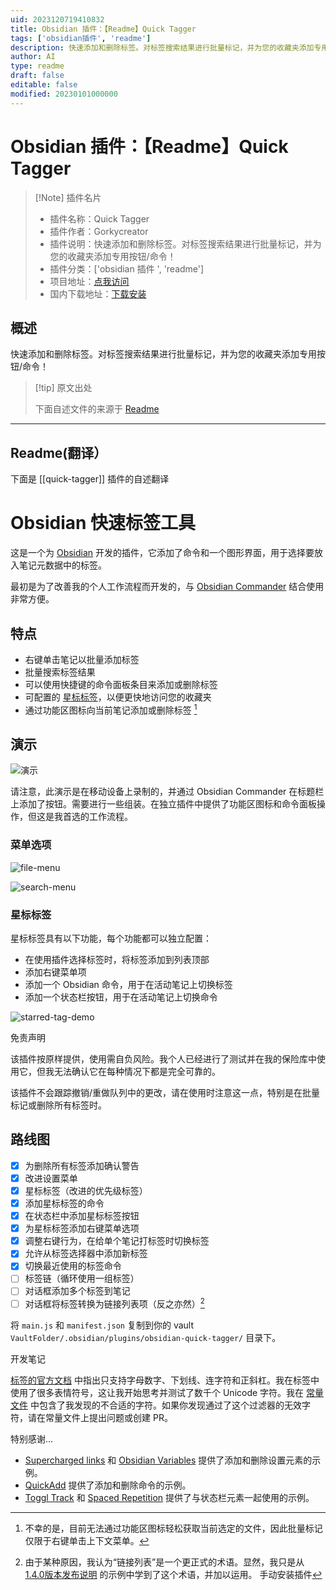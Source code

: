 ```yaml
---
uid: 2023120719410832
title: Obsidian 插件：【Readme】Quick Tagger
tags: ['obsidian插件', 'readme']
description: 快速添加和删除标签。对标签搜索结果进行批量标记，并为您的收藏夹添加专用按钮/命令！
author: AI
type: readme
draft: false
editable: false
modified: 20230101000000
---
```


# Obsidian 插件：【Readme】Quick Tagger

> [!Note] 插件名片
> - 插件名称：Quick Tagger
> - 插件作者：Gorkycreator
> - 插件说明：快速添加和删除标签。对标签搜索结果进行批量标记，并为您的收藏夹添加专用按钮/命令！
> - 插件分类：['obsidian 插件 ', 'readme']
> - 项目地址：[点我访问](https://github.com/Gorkycreator/obsidian-quick-tagger)
> - 国内下载地址：[下载安装](https://pkmer.cn/products/plugin/pluginMarket/?quick-tagger)

## 概述

快速添加和删除标签。对标签搜索结果进行批量标记，并为您的收藏夹添加专用按钮/命令！

> [!tip] 原文出处
>
>下面自述文件的来源于 [Readme](https://ghproxy.net/https://raw.githubusercontent.com/Gorkycreator/obsidian-quick-tagger/master/README.md)
>

---

## Readme(翻译）

下面是 [[quick-tagger]] 插件的自述翻译

# Obsidian 快速标签工具

这是一个为 [Obsidian](https://obsidian.md) 开发的插件，它添加了命令和一个图形界面，用于选择要放入笔记元数据中的标签。

最初是为了改善我的个人工作流程而开发的，与 [Obsidian Commander](https://github.com/phibr0/obsidian-commander) 结合使用非常方便。

## 特点

- 右键单击笔记以批量添加标签
- 批量搜索标签结果
- 可以使用快捷键的命令面板条目来添加或删除标签
- 可配置的 [星标标签](https://github.com/Gorkycreator/obsidian-quick-tagger#starred-tags)，以便更快地访问您的收藏夹
- 通过功能区图标向当前笔记添加或删除标签 [^1]

## 演示

![演示](https://cdn.pkmer.cn/covers/quick-tagger_2_0.gif)

请注意，此演示是在移动设备上录制的，并通过 Obsidian Commander 在标题栏上添加了按钮。需要进行一些组装。在独立插件中提供了功能区图标和命令面板操作，但这是我首选的工作流程。

### 菜单选项

![file-menu](https://cdn.pkmer.cn/covers/quick-tagger_2_1.png!pkmer)

![search-menu](https://cdn.pkmer.cn/covers/quick-tagger_2_2.png!pkmer)

### 星标标签

星标标签具有以下功能，每个功能都可以独立配置：

  - 在使用插件选择标签时，将标签添加到列表顶部
  - 添加右键菜单项
  - 添加一个 Obsidian 命令，用于在活动笔记上切换标签
  - 添加一个状态栏按钮，用于在活动笔记上切换命令

![starred-tag-demo](https://cdn.pkmer.cn/covers/quick-tagger_2_3.gif)

免责声明

该插件按原样提供，使用需自负风险。我个人已经进行了测试并在我的保险库中使用它，但我无法确认它在每种情况下都是完全可靠的。

该插件不会跟踪撤销/重做队列中的更改，请在使用时注意这一点，特别是在批量标记或删除所有标签时。

## 路线图

- [x] 为删除所有标签添加确认警告
- [x] 改进设置菜单
- [x] 星标标签（改进的优先级标签）
- [x] 添加星标标签的命令
- [x] 在状态栏中添加星标标签按钮
- [x] 为星标标签添加右键菜单选项
- [x] 调整右键行为，在给单个笔记打标签时切换标签
- [x] 允许从标签选择器中添加新标签
- [x] 切换最近使用的标签命令
- [ ] 标签链（循环使用一组标签）
- [ ] 对话框添加多个标签到笔记
- [ ] 对话框将标签转换为链接列表项（反之亦然）[^2]

将 `main.js` 和 `manifest.json` 复制到你的 vault `VaultFolder/.obsidian/plugins/obsidian-quick-tagger/` 目录下。

开发笔记

[标签的官方文档](https://help.obsidian.md/Editing+and+formatting/Tags#Tag+format) 中指出只支持字母数字、下划线、连字符和正斜杠。我在标签中使用了很多表情符号，这让我开始思考并测试了数千个 Unicode 字符。我在 [常量文件](https://github.com/Gorkycreator/obsidian-quick-tagger/blob/master/src/constants.ts) 中包含了我发现的不合适的字符。如果你发现通过了这个过滤器的无效字符，请在常量文件上提出问题或创建 PR。

特别感谢...

- [Supercharged links](https://github.com/mdelobelle/obsidian_supercharged_links) 和 [Obsidian Variables](https://github.com/jffaust/obsidian-variables) 提供了添加和删除设置元素的示例。
- [QuickAdd](https://github.com/chhoumann/quickadd) 提供了添加和删除命令的示例。
- [Toggl Track](https://github.com/mcndt/obsidian-toggl-integration) 和 [Spaced Repetition](https://github.com/st3v3nmw/obsidian-spaced-repetition) 提供了与状态栏元素一起使用的示例。

[^1]: 不幸的是，目前无法通过功能区图标轻松获取当前选定的文件，因此批量标记仅限于右键单击上下文菜单。
[^2]: 由于某种原因，我认为“链接列表”是一个更正式的术语。显然，我只是从 [1.4.0版本发布说明](https://obsidian.md/changelog/2023-07-26-desktop-v1.4.0/) 的示例中学到了这个术语，并加以运用。
手动安装插件